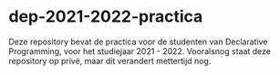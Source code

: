 # dep-2021-2022-practica

Deze repository bevat de practica voor de studenten van Declarative Programming, voor het studiejaar 2021 - 2022. Vooralsnog staat deze repository op privé, maar dit verandert mettertijd nog.